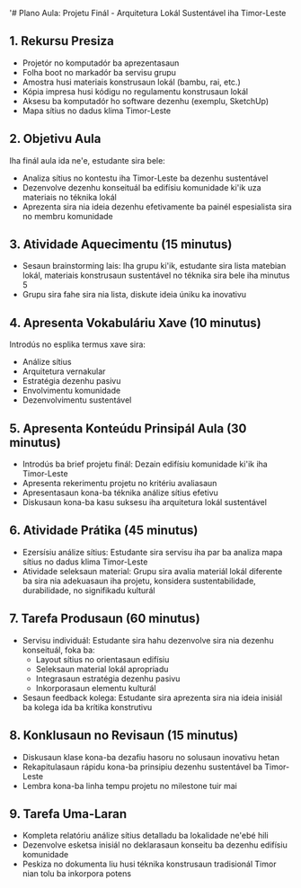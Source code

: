 '# Plano Aula: Projetu Finál - Arquitetura Lokál Sustentável iha Timor-Leste

## 1. Rekursu Presiza

- Projetór no komputadór ba aprezentasaun
- Folha boot no markadór ba servisu grupu
- Amostra husi materiais konstrusaun lokál (bambu, rai, etc.)
- Kópia impresa husi kódigu no regulamentu konstrusaun lokál
- Aksesu ba komputadór ho software dezenhu (exemplu, SketchUp)
- Mapa sítius no dadus klima Timor-Leste

## 2. Objetivu Aula

Iha finál aula ida ne'e, estudante sira bele:
- Analiza sítius no kontestu iha Timor-Leste ba dezenhu sustentável
- Dezenvolve dezenhu konseituál ba edifísiu komunidade ki'ik uza materiais no téknika lokál
- Aprezenta sira nia ideia dezenhu efetivamente ba painél espesialista sira no membru komunidade

## 3. Atividade Aquecimentu (15 minutus)

- Sesaun brainstorming lais: Iha grupu ki'ik, estudante sira lista matebian lokál, materiais konstrusaun sustentável no téknika sira bele iha minutus 5
- Grupu sira fahe sira nia lista, diskute ideia úniku ka inovativu

## 4. Apresenta Vokabuláriu Xave (10 minutus)

Introdús no esplika termus xave sira:
- Análize sítius
- Arquitetura vernakular
- Estratégia dezenhu pasivu
- Envolvimentu komunidade
- Dezenvolvimentu sustentável

## 5. Apresenta Konteúdu Prinsipál Aula (30 minutus)

- Introdús ba brief projetu finál: Dezain edifísiu komunidade ki'ik iha Timor-Leste
- Apresenta rekerimentu projetu no kritériu avaliasaun
- Apresentasaun kona-ba téknika análize sítius efetivu
- Diskusaun kona-ba kasu suksesu iha arquitetura lokál sustentável

## 6. Atividade Prátika (45 minutus)

- Ezersísiu análize sítius: Estudante sira servisu iha par ba analiza mapa sítius no dadus klima Timor-Leste
- Atividade seleksaun material: Grupu sira avalia materiál lokál diferente ba sira nia adekuasaun iha projetu, konsidera sustentabilidade, durabilidade, no signifikadu kulturál

## 7. Tarefa Produsaun (60 minutus)

- Servisu individuál: Estudante sira hahu dezenvolve sira nia dezenhu konseituál, foka ba:
  * Layout sítius no orientasaun edifísiu
  * Seleksaun material lokál apropriadu
  * Integrasaun estratégia dezenhu pasivu
  * Inkorporasaun elementu kulturál
- Sesaun feedback kolega: Estudante sira aprezenta sira nia ideia inisiál ba kolega ida ba krítika konstrutivu

## 8. Konklusaun no Revisaun (15 minutus)

- Diskusaun klase kona-ba dezafiu hasoru no solusaun inovativu hetan
- Rekapitulasaun rápidu kona-ba prinsipiu dezenhu sustentável ba Timor-Leste
- Lembra kona-ba linha tempu projetu no milestone tuir mai

## 9. Tarefa Uma-Laran

- Kompleta relatóriu análize sítius detalladu ba lokalidade ne'ebé hili
- Dezenvolve esketsa inisiál no deklarasaun konseitu ba dezenhu edifísiu komunidade
- Peskiza no dokumenta liu husi téknika konstrusaun tradisionál Timor nian tolu ba inkorpora potens